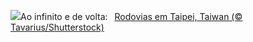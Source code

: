![](https://www.bing.com/th?id=OHR.InfinityTaipei_PT-BR5659218088_UHD.jpg&w=1000)Ao infinito e de volta:&nbsp;&ensp;[Rodovias em Taipei, Taiwan (© Tavarius/Shutterstock)](https://www.bing.com/th?id=OHR.InfinityTaipei_PT-BR5659218088_UHD.jpg)
<br><br/>

